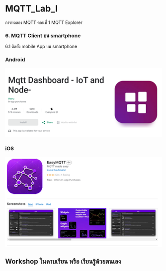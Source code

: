 # MQTT_Lab_I
การทดลอง MQTT ตอนที่ 1  MQTT Explorer


### 6. MQTT Client บน smartphone

6.1 ติดตั้ง mobile App บน smartphone

### Android 

![Alt text](./Pictures/Picture-14.png)

### iOS

![Alt text](./Pictures/Picture-15.png)


## Workshop ในคาบเรียน หรือ เรียนรู้ด้วยตนเอง
